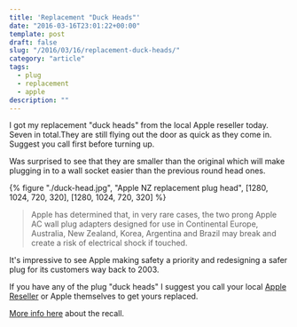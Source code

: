 ```yaml
---
title: 'Replacement "Duck Heads"'
date: "2016-03-16T23:01:22+00:00"
template: post
draft: false
slug: "/2016/03/16/replacement-duck-heads/"
category: "article"
tags:
  - plug
  - replacement
  - apple
description: ""
---
```


I got my replacement "duck heads" from the local Apple reseller today. Seven in total.They are still flying out the door as quick as they come in. Suggest you call first before turning up.

Was surprised to see that they are smaller than the original which will make plugging in to a wall socket easier than the previous round head ones.

{% figure "./duck-head.jpg", "Apple NZ replacement plug head", [1280, 1024, 720, 320], [1280, 1024, 720, 320] %}

> Apple has determined that, in very rare cases, the two prong Apple AC wall plug adapters designed for use in Continental Europe, Australia, New Zealand, Korea, Argentina and Brazil may break and create a risk of electrical shock if touched.

It's impressive to see Apple making safety a priority and redesigning a safer plug for its customers way back to 2003.

If you have any of the plug "duck heads" I suggest you call your local [Apple Reseller](http://technologycentre.co.nz) or Apple themselves to get yours replaced.

[More info here](https://www.apple.com/nz/support/ac-wallplug-adapter/) about the recall.
